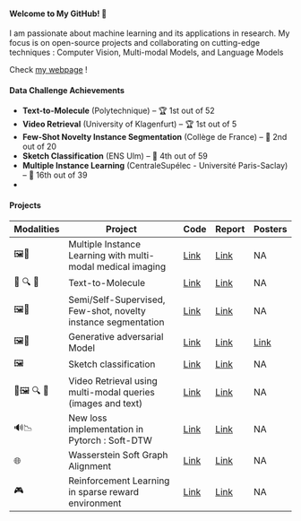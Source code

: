 #### Welcome to My GitHub! 👋

I am passionate about machine learning and its applications in research. My focus is on open-source projects and collaborating on cutting-edge techniques : Computer Vision, Multi-modal Models, and Language Models

Check [my webpage](https://b-ptiste.github.io/) !

#### Data Challenge Achievements

- **Text-to-Molecule** (Polytechnique) – 🏆 1st out of 52
- **Video Retrieval** (University of Klagenfurt) – 🏆 1st out of 5
- **Few-Shot Novelty Instance Segmentation** (Collège de France) – 🥈 2nd out of 20
- **Sketch Classification** (ENS Ulm) – 🏅 4th out of 59
- **Multiple Instance Learning** (CentraleSupélec - Université Paris-Saclay) – 🏅 16th out of 39
- 
#### Projects

| Modalities | Project                                                               | Code                                                                                   | Report                                                                                                                   | Posters |
|-------|-----------------------------------------------------------------------|----------------------------------------------------------------------------------------|--------------------------------------------------------------------------------------------------------------------------|---------|
| 🖼️🧠 | Multiple Instance Learning with multi-modal medical imaging           | [Link](https://github.com/b-ptiste/dlmi)                                               | [Link](https://drive.google.com/file/d/1Ewp0DFXEhgEjMmSIXJdOwpG5lwtnP4aQ/view?usp=sharing)                               | NA      |
| 📝 🔍 🧬 | Text-to-Molecule                                                       | [Link](https://github.com/HugoRbrt/altegrad_project/tree/baptiste)                      | [Link](https://drive.google.com/file/d/1hSdDUQTgvrNfux0yOUAoQeRwecDhosOg/view?usp=drive_link)                           | NA      |
| 🖼️🧠 | Semi/Self-Supervised, Few-shot, novelty instance segmentation          | [Link](https://github.com/b-ptiste/Few-shot-segmentation)                              | [Link](https://drive.google.com/file/d/1MphvWSCc__vAgsqBbba5LtitUX6HSckc/view?usp=drive_link)                            | NA      |
| 🖼️🥷    | Generative adversarial Model                                          | [Link](https://github.com/b-ptiste/generative-model-adv-attack)                         | [Link](https://drive.google.com/file/d/1Uid8mWEvAFNFBUSGKxk1dxgSghFufcPz/view?usp=drive_link)                           | [Link](https://drive.google.com/file/d/1elRmy-GWLtpTIibrHbGMleaMZp5Yq6B4/view?usp=drive_link) |
| 🖼️    | Sketch classification                                                  | [Link](https://github.com/b-ptiste/sketches-classification) | [Link](https://drive.google.com/file/d/1JdwOdW3x1MJaO2yXRqVuS8dAWzmkvLcO/view?usp=drive_link)                                                               | NA      |
| 📝🖼️ 🔍 🎥 | Video Retrieval using multi-modal queries (images and text)           | [Link](https://github.com/b-ptiste/Composed-Image-Retrieval)                            | [Link](https://drive.google.com/file/d/1TSedD1iCNDuQ77YY0pboVanj45ZuREN6/view?usp=drive_link)                           | NA      |
| 🔊📉    | New loss implementation in Pytorch : Soft-DTW                         | [Link](https://github.com/b-ptiste/dtw-soft)                                           | [Link](https://drive.google.com/file/d/1DLoEmERS7CLC-pVz2tVf6g5yopMTYnEZ/view?usp=drive_link)                           | NA      |
| 🌐    | Wasserstein Soft Graph Alignment                                       | [Link](https://github.com/b-ptiste/Wasserstein-Graph-Alignment)                         | [Link](https://drive.google.com/file/d/1Q0zwJAj8c-RuT0Q4J6Xuz3Oi9X2gTIyM/view?usp=drive_link)                           | NA      |
| 🎮  | Reinforcement Learning in sparse reward environment                    | [Link](https://drive.google.com/file/d/1_MvR_utD6O2x2Zumw4RXI1d5cxCGeZ22/view)         | [Link](https://drive.google.com/file/d/1PPeQ6wlFCK0lwDJYm-QU2YlYAAb1SmI7/view?usp=drive_link)                            | NA      |


